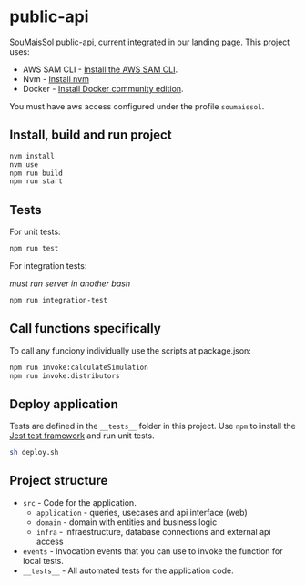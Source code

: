 # public-api

SouMaisSol public-api, current integrated in our landing page. This project uses:

* AWS SAM CLI - [Install the AWS SAM CLI](https://docs.aws.amazon.com/serverless-application-model/latest/developerguide/serverless-sam-cli-install.html).
* Nvm - [Install nvm](https://github.com/nvm-sh/nvm#installing-and-updating)
* Docker - [Install Docker community edition](https://hub.docker.com/search/?type=edition&offering=community).

You must have aws access configured under the profile `soumaissol`.

## Install, build and run project

```bash
nvm install
nvm use
npm run build
npm run start
```
## Tests

For unit tests:
```bash
npm run test
```

For integration tests:

_must run server in another bash_

```bash
npm run integration-test
```

## Call functions specifically

To call any funciony individually use the scripts at package.json:

```bash
npm run invoke:calculateSimulation
npm run invoke:distributors
```

## Deploy application

Tests are defined in the `__tests__` folder in this project. Use `npm` to install the [Jest test framework](https://jestjs.io/) and run unit tests.

```bash
sh deploy.sh
```
## Project structure

- `src` - Code for the application.
  - `application` - queries, usecases and api interface (web)
  - `domain` - domain with entities and business logic
  - `infra` - infraestructure, database connections and external api access
- `events` - Invocation events that you can use to invoke the function for local tests.
- `__tests__` - All automated tests for the application code. 